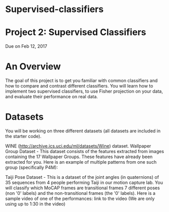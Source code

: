 # Supervised-classifiers

# Project 2: Supervised Classifiers
Due on Feb 12, 2017
 

# An Overview
The goal of this project is to get you familiar with common classifiers and how to compare and contrast different classifiers.  You will learn how to implement two supervised classifiers, to use Fisher projection on your data, and evaluate their performance on real data.

 

# Datasets
You will be working on three different datasets (all datasets are included in the starter code).   

WINE (http://archive.ics.uci.edu/ml/datasets/Wine) dataset.
Wallpaper Group Dataset - This dataset consists of the features extracted from images containing the 17 Wallpaper Groups.  These features have already been extracted for you. Here is an example of multiple patterns from one such group (specifically P4M):
 

Taiji Pose Dataset - This is a dataset of the joint angles (in quaternions) of 35 sequences from 4 people performing Taiji in our motion capture lab.  You will classify which MoCAP frames are transitional frames 7 different poses (non '0' labels) and the non-transitional frames (the '0' labels).  Here is a sample video of one of the performances: link to the video  (We are only using up to 1:30 in the video)
